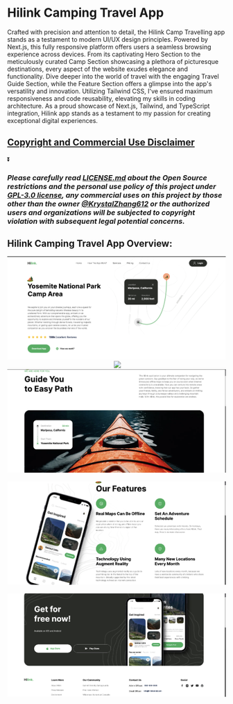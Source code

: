 # Hilink Camping Travel App 
Crafted with precision and attention to detail, the Hilink Camp Travelling app stands as a testament to modern UI/UX design principles. Powered by Next.js, this fully responsive platform offers users a seamless browsing experience across devices. From its captivating Hero Section to the meticulously curated Camp Section showcasing a plethora of picturesque destinations, every aspect of the website exudes elegance and functionality. Dive deeper into the world of travel with the engaging Travel Guide Section, while the Feature Section offers a glimpse into the app's versatility and innovation. Utilizing Tailwind CSS, I've ensured maximum responsiveness and code reusability, elevating my skills in coding architecture. As a proud showcase of Next.js, Tailwind, and TypeScript integration, Hilink app stands as a testament to my passion for creating exceptional digital experiences.
## [Copyright and Commercial Use Disclaimer](https://github.com/KrystalZhang612/Hilink-Camping-App/blob/main/README.md#please-carefully-read-licensemd-about-the-open-source-restrictions-and-the-personal-use-policy-of-this-project-under-gpl-30-license-any-commercial-uses-on-this-project-by-those-other-than-the-owner-krystalzhang612-or-the-authorized-users-and-organizations-will-be-subjected-to-copyright-violation-with-subsequent-legal-potential-concerns)
⏬

### *Please carefully read [LICENSE.md](https://github.com/KrystalZhang612/Hilink-Camping-App/blob/main/LICENSE) about the Open Source restrictions and the personal use policy of this project under [GPL-3.0 license](https://www.gnu.org/licenses/gpl-3.0.en.html), any commercial uses on this project by those other than the owner [@KrystalZhang612](https://github.com/KrystalZhang612/) or the authorized users and organizations will be subjected to copyright violation with subsequent legal potential concerns.* 

## Hilink Camping Travel App Overview:
<p align = "center"> 
  <img src = "https://github.com/KrystalZhang612/Hilink-Camping-App/blob/main/testing-result-hilink/hilink-overview-1.png">&nbsp;
  <img src = "https://github.com/KrystalZhang612/Hilink-Camping-App/blob/main/testing-result-hilink/hilink-overview-2.png">&nbsp; 
  <img src = "https://github.com/KrystalZhang612/Hilink-Camping-App/blob/main/testing-result-hilink/hilink-overview-3.png">&nbsp; 
  <img src = "https://github.com/KrystalZhang612/Hilink-Camping-App/blob/main/testing-result-hilink/hilink-overview-4.png">&nbsp; 
  <img src = "https://github.com/KrystalZhang612/Hilink-Camping-App/blob/main/testing-result-hilink/hilink-overview-5.png">&nbsp;
</p>

